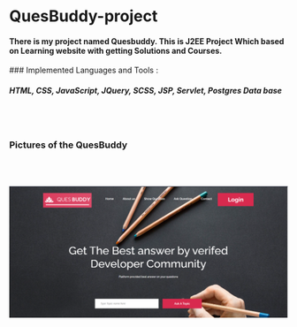 # QuesBuddy-project
<h4>There is my project named Quesbuddy. This is J2EE Project Which based on Learning website with getting Solutions and Courses.</h4>
<b4>
### Implemented Languages and Tools : 
<h5> HTML, CSS, JavaScript, JQuery, SCSS, JSP, Servlet, Postgres Data base </h5>
<br><br>
<h3>Pictures of the QuesBuddy</h3>
<br><br>


![1. Home page](https://github.com/VRaj361/QuesBuddy-project/blob/main/Images%20QuesBuddy-Project/home1.png)


<!-- ![This is animationimage](https://github.com/VRaj361/QuesBuddy-project/blob/main/Images%20QuesBuddy-Project/animatedpage.png) -->
